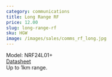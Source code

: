```yaml
---
category: communications
title: Long Range RF
price: 12.00
slug: long-range-rf
sku: HGW
image: /images/sales/comms_rf_long.jpg
---
```

Model: NRF24L01+
<br><a href="http://elecfreaks.com/store/download/datasheet/rf/rf24l01_PA_LAN/nRF24L01P.PDF"> Datasheet </a>
<br>Up to 1km range.
